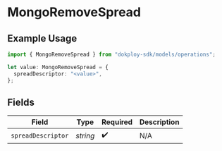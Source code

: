 # MongoRemoveSpread

## Example Usage

```typescript
import { MongoRemoveSpread } from "dokploy-sdk/models/operations";

let value: MongoRemoveSpread = {
  spreadDescriptor: "<value>",
};
```

## Fields

| Field              | Type               | Required           | Description        |
| ------------------ | ------------------ | ------------------ | ------------------ |
| `spreadDescriptor` | *string*           | :heavy_check_mark: | N/A                |